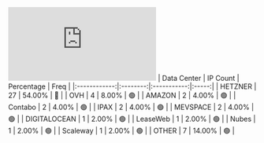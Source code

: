 ![Diagramm](https://github.com/obajay/StateSync-snapshots/blob/main/Projects/Comdex/1/README.md)
| Data Center | IP Count | Percentage | Freq |
|:------------:|:--------:|:-----------:|:-----:|
| HETZNER | 27 | 54.00% | 🔴 |
| OVH | 4 | 8.00% | 🟢 |
| AMAZON | 2 | 4.00% | 🟢 |
| Contabo | 2 | 4.00% | 🟢 |
| IPAX | 2 | 4.00% | 🟢 |
| MEVSPACE | 2 | 4.00% | 🟢 |
| DIGITALOCEAN | 1 | 2.00% | 🟢 |
| LeaseWeb | 1 | 2.00% | 🟢 |
| Nubes | 1 | 2.00% | 🟢 |
| Scaleway | 1 | 2.00% | 🟢 |
| OTHER | 7 | 14.00% | 🟢 |